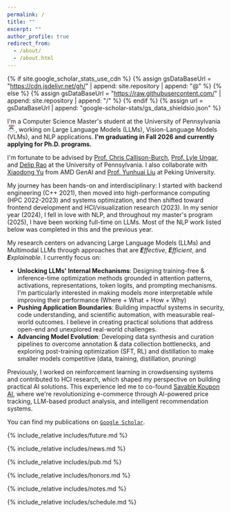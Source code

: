 ```yaml
---
permalink: /
title: ""
excerpt: ""
author_profile: true
redirect_from: 
  - /about/
  - /about.html
---
```

{% if site.google_scholar_stats_use_cdn %}
{% assign gsDataBaseUrl = "https://cdn.jsdelivr.net/gh/" | append: site.repository | append: "@" %}
{% else %}
{% assign gsDataBaseUrl = "https://raw.githubusercontent.com/" | append: site.repository | append: "/" %}
{% endif %}
{% assign url = gsDataBaseUrl | append: "google-scholar-stats/gs_data_shieldsio.json" %}

<span class='anchor' id='about-me'></span>

I'm a Computer Science Master's student at the University of Pennsylvania<img src='./images/upenn.png' style="width: 1.35em;">, working on Large Language Models (LLMs), Vision-Language Models (VLMs), and NLP applications. **I'm graduating in Fall 2026 and currently applying for Ph.D. programs.**

I'm fortunate to be advised by [Prof. Chris Callison-Burch](https://www.linkedin.com/in/chris-callison-burch/), [Prof. Lyle Ungar](http://linkedin.com/in/lyle-ungar-b061474/), and [Delip Rao](https://www.linkedin.com/in/deliprao/) at the University of Pennsylvania. I also collaborate with [Xiaodong Yu](https://www.xiaodongyu.me/) from AMD GenAI and [Prof. Yunhuai Liu](https://cs.pku.edu.cn/info/1234/2111.htm) at Peking University.

My journey has been hands-on and interdisciplinary: I started with backend engineering (C++ 2021), then moved into high-performance computing (HPC 2022-2023) and systems optimization, and then shifted toward frontend development and HCI/visualization research (2023). In my senior year (2024), I fell in love with NLP, and throughout my master's program (2025), I have been working full-time on LLMs. Most of the NLP work listed below was completed in this and the previous year.

My research centers on advancing Large Language Models (LLMs) and Multimodal LLMs through approaches that are ***E**ffective*, ***E**fficient*, and ***E**xplainable*. I currently focus on:

- **Unlocking LLMs' Internal Mechanisms**: Designing training-free & inference-time optimization methods grounded in attention patterns, activations, representations, token logits, and prompting mechanisms. I'm particularly interested in making models more interpretable while improving their performance (Where + What + How + Why)
- **Pushing Application Boundaries**: Building impactful systems in security, code understanding, and scientific automation, with measurable real-world outcomes. I believe in creating practical solutions that address open-end and unexplored real-world challenges.
- **Advancing Model Evolution**: Developing data synthesis and curation pipelines to overcome annotation & data collection bottlenecks, and exploring post-training optimization (SFT, RL) and distillation to make smaller models competitive (data, training, distillation, pruning)

Previously, I worked on reinforcement learning in crowdsensing systems and contributed to HCI research, which shaped my perspective on building practical AI solutions. This experience led me to co-found [Savable Koupon AI](https://www.koupon.ai/), where we're revolutionizing e-commerce through AI-powered price tracking, LLM-based product analysis, and intelligent recommendation systems.

You can find my publications on <a href='https://scholar.google.com.hk/citations?user=PEJ5x3EAAAAJ'>`Google Scholar`</a>.

{% include_relative includes/future.md %}

{% include_relative includes/news.md %}

{% include_relative includes/pub.md %}

{% include_relative includes/honors.md %}

<!-- {% include_relative includes/others.md %} -->

{% include_relative includes/notes.md %}

{% include_relative includes/schedule.md %}
